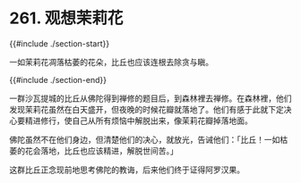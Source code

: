 # 261. 观想茉莉花
{{#include ./section-start}}

一如茉莉花凋落枯萎的花朵，比丘也应该连根去除贪与瞋。

{{#include ./section-end}}

一群沙瓦提城的比丘从佛陀得到禅修的题目后，到森林裡去禅修。在森林裡，他们发现茉莉花虽然在白天盛开，但夜晚的时候花瓣就落地了。他们有感于此就下定决心要精进修行，使自己从所有烦恼中解脱出来，像茉莉花瓣掉落地面。

佛陀虽然不在他们身边，但清楚他们的决心，就放光，告诫他们：「比丘！一如枯萎的花会落地，比丘也应该精进，解脱世间苦。」

这群比丘正念现前地思考佛陀的教诲，后来他们终于证得阿罗汉果。

